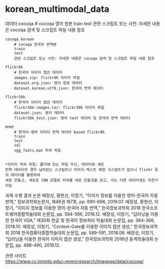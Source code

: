 # korean_multimodal_data

데이터
	cocoqa
		# cocoqa 영어 원본
		train
		test
		관련 스크립트 또는 사전: 자세한 내용은 cocoqa 검색 및 스크립트 파일 내용 참조

	cocoqa_korean
		# cocoqa 한국어 번역본
		train
		test
		관련 스크립트 또는 사전: 자세한 내용은 cocoqa 검색 및 스크립트 파일 내용 참조

	flickr8k
		# 한국어 이미지 캡션 데이터 
		images.zip: flickr8k 이미지 파일
		dataset.org.json: 영어 원본 데이터
		dataset.korean.utf8.json: 한국어 번역 데이터

	flickr30k
		# 한국어 이미지 캡션 데이터 
		flickr30k-images.tar: flickr30k 이미지 파일
		dataset.json: 영어 데이터
		flickr30k_test.json: 영어 test 데이터 및 한국어 번역 데이터
	
	mnmt
		# 한국어-영어 이미지 번역 데이터 based flickr8k
		train
		test
		val
		vgg_feats.mat 피쳐 파일


	*이미지 피쳐 파일: 폴더에 있는 파일 우선, 데이터와 세트
	번역 데이터의 경우 남아있는 스크립트나 이미지-텍스트 매칭 크스립트가 없으니 flickr 등의 데이터를 활용하여
	새로 만들고, 새로운 CNN 모델로 피쳐를 새로 만들것을 권고, 이는 다른 데이터셋도 마찬가지임


과제 수행 결과 논문
	배장성, 황현선, 이창기, “이미지 정보를 이용한 영어-한국어 자동 번역,” 정보과학회논문지, 제46권 제7호, pp. 690-696, 2019.07.
	배장성, 황현선, 이창기, “이미지 정보를 이용한 영어-한국어 자동 번역,” 한국정보과학회 2018 한국소프트웨어종합학술대회 
	논문집, pp. 584-586, 2018.12.
	배장성, 이창기, “딥러닝을 이용한 한국어 VQA,” 제30회 한글 및 한국어 정보처리 학술대회 논문집, pp. 364-366, 2018.10.
	배장성, 이창기, “Context-Gate를 이용한 이미지 캡션 생성,” 한국정보과학회 2018 한국컴퓨터종합학술대회 논문집, pp. 589-591, 2018.06.
	배장성, 이창기, “딥러닝을 이용한 한국어 이미지 캡션 생성,” 한국정보과학회 2016년 동계학술대회 논문집, pp. 488-490, 2016.12.


관련 사이트
	https://www.cs.toronto.edu/~mren/research/imageqa/data/cocoqa/

